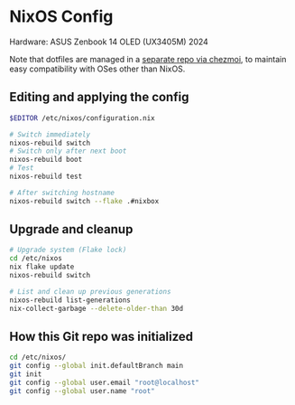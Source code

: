 # NixOS Config

Hardware: ASUS Zenbook 14 OLED (UX3405M) 2024

Note that dotfiles are managed in a [separate repo via chezmoi](https://github.com/jo-m/dotfiles), to maintain easy compatibility with OSes other than NixOS.

## Editing and applying the config

```bash
$EDITOR /etc/nixos/configuration.nix

# Switch immediately
nixos-rebuild switch
# Switch only after next boot
nixos-rebuild boot
# Test
nixos-rebuild test

# After switching hostname
nixos-rebuild switch --flake .#nixbox
```

## Upgrade and cleanup

```bash
# Upgrade system (Flake lock)
cd /etc/nixos
nix flake update
nixos-rebuild switch

# List and clean up previous generations
nixos-rebuild list-generations
nix-collect-garbage --delete-older-than 30d
```

## How this Git repo was initialized

```bash
cd /etc/nixos/
git config --global init.defaultBranch main
git init
git config --global user.email "root@localhost"
git config --global user.name "root"
```
